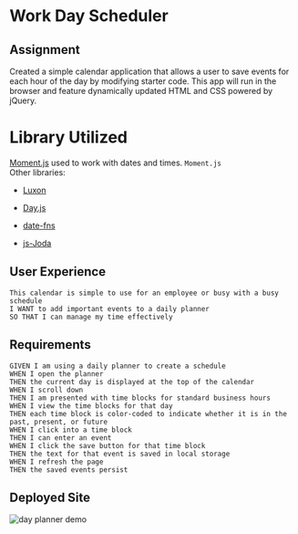 #  Work Day Scheduler

## Assignment

Created a simple calendar application that allows a user to save events for each hour of the day by modifying starter code. This app will run in the browser and feature dynamically updated HTML and CSS powered by jQuery.

# Library Utilized 
[Moment.js](https://momentjs.com/) used to work with dates and times. `Moment.js` 
<br>
Other libraries:

  * [Luxon](https://moment.github.io/luxon/)

  * [Day.js](https://day.js.org/)

  * [date-fns](https://date-fns.org/)

  * [js-Joda](https://js-joda.github.io/js-joda/)




## User Experience

```
This calendar is simple to use for an employee or busy with a busy schedule
I WANT to add important events to a daily planner
SO THAT I can manage my time effectively
```


## Requirements

```
GIVEN I am using a daily planner to create a schedule
WHEN I open the planner
THEN the current day is displayed at the top of the calendar
WHEN I scroll down
THEN I am presented with time blocks for standard business hours
WHEN I view the time blocks for that day
THEN each time block is color-coded to indicate whether it is in the past, present, or future
WHEN I click into a time block
THEN I can enter an event
WHEN I click the save button for that time block
THEN the text for that event is saved in local storage
WHEN I refresh the page
THEN the saved events persist
```


## Deployed Site


![day planner demo](./Assets/05-third-party-apis-homework-demo.gif)


